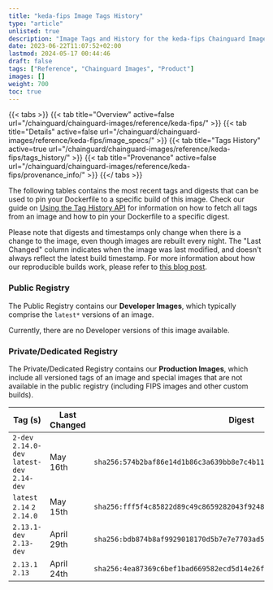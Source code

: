 ```yaml
---
title: "keda-fips Image Tags History"
type: "article"
unlisted: true
description: "Image Tags and History for the keda-fips Chainguard Image"
date: 2023-06-22T11:07:52+02:00
lastmod: 2024-05-17 00:44:46
draft: false
tags: ["Reference", "Chainguard Images", "Product"]
images: []
weight: 700
toc: true
---
```


{{< tabs >}}
{{< tab title="Overview" active=false url="/chainguard/chainguard-images/reference/keda-fips/" >}}
{{< tab title="Details" active=false url="/chainguard/chainguard-images/reference/keda-fips/image_specs/" >}}
{{< tab title="Tags History" active=true url="/chainguard/chainguard-images/reference/keda-fips/tags_history/" >}}
{{< tab title="Provenance" active=false url="/chainguard/chainguard-images/reference/keda-fips/provenance_info/" >}}
{{</ tabs >}}

The following tables contains the most recent tags and digests that can be used to pin your Dockerfile to a specific build of this image. Check our guide on [Using the Tag History API](/chainguard/chainguard-images/using-the-tag-history-api/) for information on how to fetch all tags from an image and how to pin your Dockerfile to a specific digest.

Please note that digests and timestamps only change when there is a change to the image, even though images are rebuilt every night. The "Last Changed" column indicates when the image was last modified, and doesn't always reflect the latest build timestamp. For more information about how our reproducible builds work, please refer to [this blog post](https://www.chainguard.dev/unchained/reproducing-chainguards-reproducible-image-builds).

### Public Registry
The Public Registry contains our **Developer Images**, which typically comprise the `latest*` versions of an image.

Currently, there are no Developer versions of this image available.

### Private/Dedicated Registry
The Private/Dedicated Registry contains our **Production Images**, which include all versioned tags of an image and special images that are not available in the public registry (including FIPS images and other custom builds).

| Tag (s)                                       | Last Changed | Digest                                                                    |
|-----------------------------------------------|--------------|---------------------------------------------------------------------------|
|  `2-dev` `2.14.0-dev` `latest-dev` `2.14-dev` | May 16th     | `sha256:574b2baf86e14d1b86c3a639bb8e7c4b11ac4ca5c4e044647a3467435dd94728` |
|  `latest` `2.14` `2` `2.14.0`                 | May 15th     | `sha256:fff5f4c85822d89c49c8659282043f924841e03f8282e6862578f94215d98fc0` |
|  `2.13.1-dev` `2.13-dev`                      | April 29th   | `sha256:bdb874b8af9929018170d5b7e7e7703ad5130d716d4cc42511c1e211dd5ea82d` |
|  `2.13.1` `2.13`                              | April 24th   | `sha256:4ea87369c6bef1bad669582ecd5d14e26f147d14e58e15eac9476d80bd5ae0a8` |


